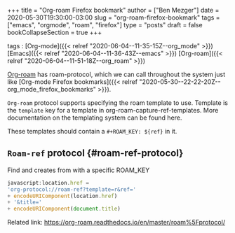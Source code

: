 +++
title = "Org-roam Firefox bookmark"
author = ["Ben Mezger"]
date = 2020-05-30T19:30:00-03:00
slug = "org-roam-firefox-bookmark"
tags = ["emacs", "orgmode", "roam", "firefox"]
type = "posts"
draft = false
bookCollapseSection = true
+++

tags
: [Org-mode]({{< relref "2020-06-04--11-35-15Z--org_mode" >}}) [Emacs]({{< relref "2020-06-04--11-36-43Z--emacs" >}}) [Org-roam]({{< relref "2020-06-04--11-51-18Z--org_roam" >}})

[Org-roam](https://org-roam.readthedocs.io/en/master/roam%5Fprotocol/) has roam-protocol, which we can call throughout the system just like
[Org-mode Firefox bookmarks]({{< relref "2020-05-30--22-22-20Z--org_mode_firefox_bookmarks" >}}).

`Org-roam` protocol supports specifying the roam template to use.
Template is the `template` key for a template in org-roam-capture-ref-templates.
More documentation on the templating system can be found here.

These templates should contain a `#+ROAM_KEY: ${ref}` in it.


## `Roam-ref` protocol {#roam-ref-protocol}

Find and creates from with a specific ROAM\_KEY

```js
javascript:location.href =
'org-protocol://roam-ref?template=r&ref='
+ encodeURIComponent(location.href)
+ '&title='
+ encodeURIComponent(document.title)
```

Related link: <https://org-roam.readthedocs.io/en/master/roam%5Fprotocol/>